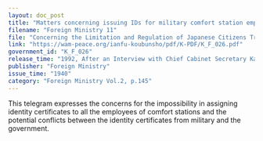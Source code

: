 ```yaml
---
layout: doc_post
title: "Matters concerning issuing IDs for military comfort station employees"
filename: "Foreign Ministry 11"
file: "Concerning the Limitation and Regulation of Japanese Citizens Traveling to China at the Time of the Sino-Japanese Incident; Summary of the Provisional Measures (Vol. 2)"
link: "https://wam-peace.org/ianfu-koubunsho/pdf/K-PDF/K_F_026.pdf"
government_id: "K_F_026"
release_time: "1992, After an Interview with Chief Cabinet Secretary Katō Kōichi"
publisher: "Foreign Ministry"
issue_time: "1940"
category: "Foreign Ministry Vol.2, p.145"
---
```

This telegram expresses the concerns for the impossibility in assigning identity certificates to all the employees of comfort stations and the potential conflicts between the identity certificates from military and the government.
